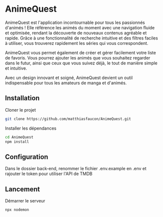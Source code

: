 # AnimeQuest

AnimeQuest est l'application incontournable pour tous les passionnés d'animés ! Elle référence les animés du moment avec une navigation fluide et optimisée, rendant la découverte de nouveaux contenus agréable et rapide. Grâce à une fonctionnalité de recherche intuitive et des filtres faciles à utiliser, vous trouverez rapidement les séries qui vous correspondent.

AnimeQuest vous permet également de créer et gérer facilement votre liste de favoris. Vous pourrez ajouter les animés que vous souhaitez regarder dans le futur, ainsi que ceux que vous suivez déjà, le tout de manière simple et intuitive.

Avec un design innovant et soigné, AnimeQuest devient un outil indispensable pour tous les amateurs de manga et d'animés.

## Installation

Cloner le projet
```bash
git clone https://github.com/matthiasfaucon/AnimeQuest.git
```

Installer les dépendances
```bash
cd AnimeQuest
npm install
```
## Configuration

Dans le dossier back-end, renommer le fichier .env.example en .env et rajouter le token pour utiliser l'API de TMDB
## Lancement

Démarrer le serveur
```bash
npx nodemon
```